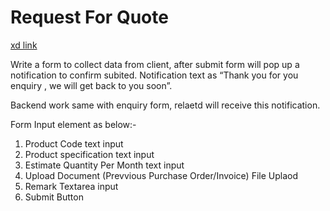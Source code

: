 # Request For Quote

[xd link](https://xd.adobe.com/view/25e79356-f9a3-45d3-81b7-155829757ccf-70b4/screen/9cb648fb-429a-4f8c-bd84-169bfc30a579)

Write a form to collect data from client, after submit form will pop up a notification to confirm subited. Notification text as “Thank you for you enquiry , we will get back to you soon”.

Backend work same with enquiry form, relaetd will receive this notification.



Form Input element as below:-
1. Product Code text input
2. Product specification text input
3. Estimate Quantity Per Month text input
4. Upload Document (Prevvious Purchase Order/Invoice) File Uplaod
5. Remark Textarea input
6. Submit Button
